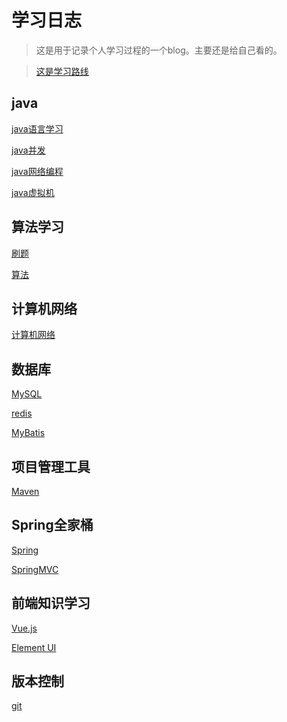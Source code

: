 # 学习日志
>这是用于记录个人学习过程的一个blog。主要还是给自己看的。

> [这是学习路线](java/java_learning_path.md)
## java

[java语言学习](java/java_learning.md)

[java并发](README.md)

[java网络编程](README.md)

[java虚拟机](java/JVM/jvm1.md)

## 算法学习
[刷题](leetcode/coding.md)

[算法](algorithm/algorithm_learning.md)

## 计算机网络
[计算机网络](README.md)
## 数据库
[MySQL](MySQL/MySQL.md)

[redis](redis/readME.md)

[MyBatis](README.md)

## 项目管理工具
[Maven](README.md)

## Spring全家桶
[Spring](README.md)

[SpringMVC](README.md)

## 前端知识学习
[Vue.js](README.md)

[Element UI](README.md)

## 版本控制
[git](git/git_usage.md)
